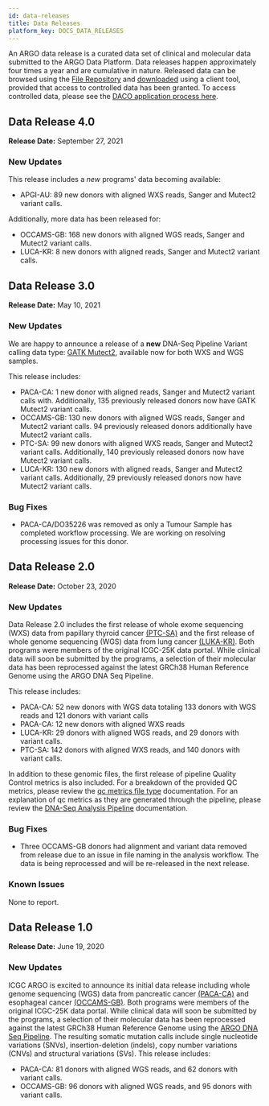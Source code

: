 ```yaml
---
id: data-releases
title: Data Releases
platform_key: DOCS_DATA_RELEASES
---
```


An ARGO data release is a curated data set of clinical and molecular data submitted to the ARGO Data Platform. Data releases happen approximately four times a year and are cumulative in nature. Released data can be browsed using the [File Repository](https://platform.icgc-argo.org/repository) and [downloaded](/docs/data-access/data-download) using a client tool, provided that access to controlled data has been granted. To access controlled data, please see the [DACO application process here](/docs/data-access/data-access).

## Data Release 4.0

**Release Date:** September 27, 2021

### New Updates

This release includes a *new* programs' data becoming available:
- APGI-AU: 89 new donors with aligned WXS reads, Sanger and Mutect2 variant calls.  

Additionally, more data has been released for: 
- OCCAMS-GB: 168 new donors with aligned WGS reads, Sanger and Mutect2 variant calls. 
- LUCA-KR: 8 new donors with aligned reads, Sanger and Mutect2 variant calls.


## Data Release 3.0

**Release Date:** May 10, 2021

### New Updates
We are happy to announce a release of a **new** DNA-Seq Pipeline Variant calling data type: [GATK Mutect2](/docs/analysis-workflows/dna-pipeline#gatk-mutect2-variant-calling), available now for both WXS and WGS samples.

This release includes:

- PACA-CA: 1 new donor with aligned reads, Sanger and Mutect2 variant calls with.  Additionally, 135 previously released donors now have GATK Mutect2 variant calls.  
- OCCAMS-GB: 130 new donors with aligned WGS reads, Sanger and Mutect2 variant calls. 94 previously released donors additionally have Mutect2 variant calls. 
- PTC-SA: 99 new donors with aligned WXS reads, Sanger and Mutect2 variant calls.  Additionally, 140 previously released donors now have Mutect2 variant calls. 
- LUCA-KR: 130 new donors with aligned reads, Sanger and Mutect2 variant calls.  Additionally, 29 previously released donors now have Mutect2 variant calls. 

### Bug Fixes
- PACA-CA/DO35226 was removed as only a Tumour Sample has completed workflow processing. We are working on resolving processing issues for this donor.  

## Data Release 2.0

**Release Date:** October 23, 2020

### New Updates

Data Release 2.0 includes the first release of whole exome sequencing (WXS) data from papillary thyroid cancer [(PTC-SA)](https://www.icgc-argo.org/page/98/ptcp) and the first release of whole genome sequencing (WGS) data from lung cancer [(LUKA-KR)](https://www.icgc-argo.org/page/91/pgcklc). Both programs were members of the original ICGC-25K data portal. While clinical data will soon be submitted by the programs, a selection of their molecular data has been reprocessed against the latest GRCh38 Human Reference Genome using the ARGO DNA Seq Pipeline.

This release includes:

- PACA-CA: 52 new donors with WGS data totaling 133 donors with WGS reads and 121 donors with variant calls
- PACA-CA: 12 new donors with aligned WXS reads
- LUCA-KR: 29 donors with aligned WGS reads, and 29 donors with variant calls.
- PTC-SA: 142 donors with aligned WXS reads, and 140 donors with variant calls.

In addition to these genomic files, the first release of pipeline Quality Control metrics is also included. For a breakdown of the provided QC metrics, please review the [qc metrics file type](/docs/data/qc-metrics) documentation. For an explanation of qc metrics as they are generated through the pipeline, please review the [DNA-Seq Analysis Pipeline](/docs/analysis-workflows/dna-pipeline) documentation.

### Bug Fixes

- Three OCCAMS-GB donors had alignment and variant data removed from release due to an issue in file naming in the analysis workflow. The data is being reprocessed and will be re-released in the next release.

### Known Issues

None to report.

## Data Release 1.0

**Release Date:** June 19, 2020

### New Updates

ICGC ARGO is excited to announce its initial data release including whole genome sequencing (WGS) data from pancreatic cancer [(PACA-CA)](https://www.icgc-argo.org/page/96/panchope) and esophageal cancer [(OCCAMS-GB)](https://www.icgc-argo.org/page/112/occams). Both programs were members of the original ICGC-25K data portal. While clinical data will soon be submitted by the programs, a selection of their molecular data has been reprocessed against the latest GRCh38 Human Reference Genome using the [ARGO DNA Seq Pipeline](/docs/analysis-workflows/dna-pipeline). The resulting somatic mutation calls include single nucleotide variations (SNVs), insertion-deletion (indels), copy number variations (CNVs) and structural variations (SVs). This release includes:

- PACA-CA: 81 donors with aligned WGS reads, and 62 donors with variant calls.
- OCCAMS-GB: 96 donors with aligned WGS reads, and 95 donors with variant calls.
